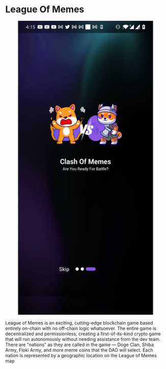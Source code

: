 # League Of Memes

<figure><img src="../.gitbook/assets/2022-09-26 04.16.00.jpg" alt=""><figcaption></figcaption></figure>

League of Memes is an exciting, cutting-edge blockchain game based entirely on-chain with no off-chain logic whatsoever. The entire game is decentralized and permissionless, creating a first-of-its-kind crypto game that will run autonomously without needing assistance from the dev team. There are "nations" as they are called in the game — Doge Clan, Shiba Army, Floki Army, and more meme coins that the DAO will select. Each nation is represented by a geographic location on the League of Memes map
